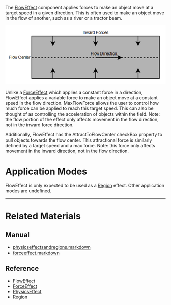 The [FlowEffect](https://github.com/PlasmaEngine/PlasmaDocs/blob/master/code_reference/class_reference/floweffect.markdown) component applies forces to make an object move at a target speed in a given direction. This is often used to make an object move in the flow of another, such as a river or a tractor beam.



![FlowEffect](https://raw.githubusercontent.com/PlasmaEngine/PlasmaDocs/master/media/46701.png)


Unlike a [ForceEffect](https://plasmaengine.github.io/PlasmaDocs/Manual/plasmamanual/physics/physicseffectsandregions/forceeffect.markdown) which applies a constant force in a direction, FlowEffect applies a variable force to make an object move at a constant speed in the flow direction. MaxFlowForce  allows the user to control how much force can be applied to reach this target speed. This can also be thought of as controlling the acceleration of objects within the field. Note: the flow portion of the effect only affects movement in the flow direction, not in the inward force direction.

Additionally, FlowEffect has the AttractToFlowCenter checkBox property to pull objects towards the flow center. This attractional force is similarly defined by a target speed and a max force. Note: this force only affects movement in the inward direction, not in the flow direction.

 #  Application Modes
FlowEffect is only expected to be used as a [Region](https://github.com/PlasmaEngine/PlasmaDocs/blob/master/code_reference/class_reference/region.markdown) effect. Other application modes are undefined.

---
 #  Related Materials
 ##  Manual
- [physicseffectsandregions.markdown](https://plasmaengine.github.io/PlasmaDocs/Manual/plasmamanual/physics/physicseffectsandregions.markdown)
- [forceeffect.markdown](https://plasmaengine.github.io/PlasmaDocs/Manual/plasmamanual/physics/physicseffectsandregions/forceeffect.markdown)

 ##  Reference
- [FlowEffect](https://github.com/PlasmaEngine/PlasmaDocs/blob/master/code_reference/class_reference/floweffect.markdown)
- [ForceEffect](https://github.com/PlasmaEngine/PlasmaDocs/blob/master/code_reference/class_reference/forceeffect.markdown)
- [PhysicsEffect](https://github.com/PlasmaEngine/PlasmaDocs/blob/master/code_reference/class_reference/physicseffect.markdown)
- [Region](https://github.com/PlasmaEngine/PlasmaDocs/blob/master/code_reference/class_reference/region.markdown)
 

 